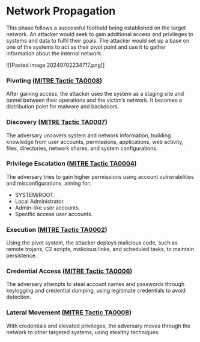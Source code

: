 # Network Propagation

This phase follows a successful foothold being established on the target network. An attacker would seek to gain additional access and privileges to systems and data to fulfil their goals. The attacker would set up a base on one of the systems to act as their pivot point and use it to gather information about the internal network

![[Pasted image 20240702234717.png]]

### Pivoting ([MITRE Tactic TA0008](https://attack.mitre.org/tactics/TA0008/))

After gaining access, the attacker uses the system as a staging site and tunnel between their operations and the victim’s network. It becomes a distribution point for malware and backdoors.

### Discovery ([MITRE Tactic TA0007](https://attack.mitre.org/tactics/TA0007/))

The adversary uncovers system and network information, building knowledge from user accounts, permissions, applications, web activity, files, directories, network shares, and system configurations.

### Privilege Escalation ([MITRE Tactic TA0004](https://attack.mitre.org/tactics/TA0004/))

The adversary tries to gain higher permissions using account vulnerabilities and misconfigurations, aiming for:

- SYSTEM/ROOT.
- Local Administrator.
- Admin-like user accounts.
- Specific access user accounts.

### Execution ([MITRE Tactic TA0002](https://attack.mitre.org/tactics/TA0002/))

Using the pivot system, the attacker deploys malicious code, such as remote trojans, C2 scripts, malicious links, and scheduled tasks, to maintain persistence.

### Credential Access ([MITRE Tactic TA0006](https://attack.mitre.org/tactics/TA0006/))

The adversary attempts to steal account names and passwords through keylogging and credential dumping, using legitimate credentials to avoid detection.

### Lateral Movement ([MITRE Tactic TA0008](https://attack.mitre.org/tactics/TA0008/))

With credentials and elevated privileges, the adversary moves through the network to other targeted systems, using stealthy techniques.